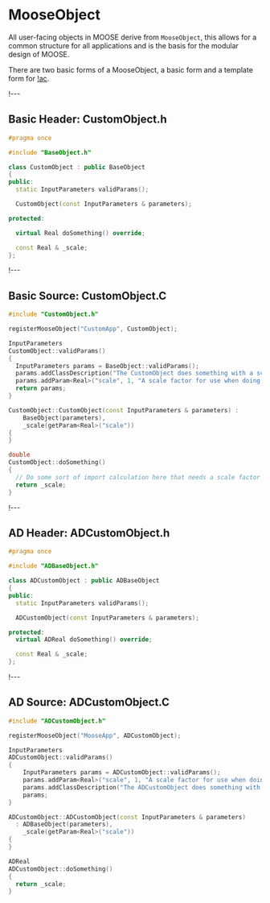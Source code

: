# MooseObject

All user-facing objects in MOOSE derive from `MooseObject`, this allows for a common structure
for all applications and is the basis for the modular design of MOOSE.

There are two basic forms of a MooseObject, a basic form and a template form for [!ac](AD).

!---

## Basic Header: CustomObject.h

```C++
#pragma once

#include "BaseObject.h"

class CustomObject : public BaseObject
{
public:
  static InputParameters validParams();

  CustomObject(const InputParameters & parameters);

protected:

  virtual Real doSomething() override;

  const Real & _scale;
};
```

!---

## Basic Source: CustomObject.C

```C++
#include "CustomObject.h"

registerMooseObject("CustomApp", CustomObject);

InputParameters
CustomObject::validParams()
{
  InputParameters params = BaseObject::validParams();
  params.addClassDescription("The CustomObject does something with a scale parameter.");
  params.addParam<Real>("scale", 1, "A scale factor for use when doing something.");
  return params;
}

CustomObject::CustomObject(const InputParameters & parameters) :
    BaseObject(parameters),
    _scale(getParam<Real>("scale"))
{
}

double
CustomObject::doSomething()
{
  // Do some sort of import calculation here that needs a scale factor
  return _scale;
}
```

!---

## AD Header: ADCustomObject.h

```cpp
#pragma once

#include "ADBaseObject.h"

class ADCustomObject : public ADBaseObject
{
public:
  static InputParameters validParams();

  ADCustomObject(const InputParameters & parameters);

protected:
  virtual ADReal doSomething() override;

  const Real & _scale;
};
```

!---

## AD Source: ADCustomObject.C

```cpp
#include "ADCustomObject.h"

registerMooseObject("MooseApp", ADCustomObject);

InputParameters
ADCustomObject::validParams()
{
    InputParameters params = ADCustomObject::validParams();
    params.addParam<Real>("scale", 1, "A scale factor for use when doing something.");
    params.addClassDescription("The ADCustomObject does something with a scale parameter.");
    params;
}

ADCustomObject::ADCustomObject(const InputParameters & parameters)
  : ADBaseObject(parameters),
    _scale(getParam<Real>("scale"))
{
}

ADReal
ADCustomObject::doSomething()
{
  return _scale;
}
```
